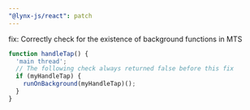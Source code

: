 ```yaml
---
"@lynx-js/react": patch
---
```


fix: Correctly check for the existence of background functions in MTS

```ts
function handleTap() {
  'main thread';
  // The following check always returned false before this fix
  if (myHandleTap) {
    runOnBackground(myHandleTap)();
  }
}
```
